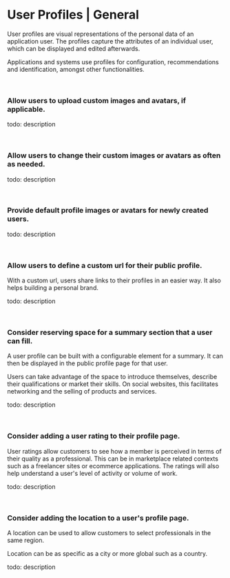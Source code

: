 # User Profiles | General

User profiles are visual representations of the personal data of an application user. The profiles capture the attributes of an individual user, which can be displayed and
edited afterwards.

Applications and systems use profiles for configuration, recommendations and identification, amongst other functionalities. 

<br>


### Allow users to upload custom images and avatars, if applicable.

todo: description

<br>


### Allow users to change their custom images or avatars as often as needed.

todo: description

<br>


### Provide default profile images or avatars for newly created users.

todo: description

<br>


### Allow users to define a custom url for their public profile.

With a custom url, users share links to their profiles in an easier way. It also helps building a personal brand.

todo: description

<br>


### Consider reserving space for a summary section that a user can fill.

A user profile can be built with a configurable element for a summary. It can then be displayed in the public profile page for that user.

Users can take advantage of the space to introduce themselves, describe their qualifications or market their skills. On social websites, this facilitates networking and the
selling of products and services.

todo: description

<br>


### Consider adding a user rating to their profile page.

User ratings allow customers to see how a member is perceived in terms of their quality as a professional. This can be in marketplace related contexts such as a freelancer
sites or ecommerce applications. The ratings will also help understand a user's level of activity or volume of work.

todo: description

<br>


### Consider adding the location to a user's profile page.

A location can be used to allow customers to select professionals in the same region.

Location can be as specific as a city or more global such as a country.

todo: description

<br>

